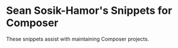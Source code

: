 # Sean Sosik-Hamor's Snippets for Composer

These snippets assist with maintaining Composer projects.
